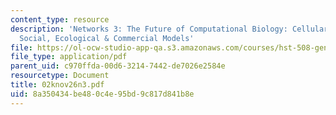 ```yaml
---
content_type: resource
description: 'Networks 3: The Future of Computational Biology: Cellular, Developmental,
  Social, Ecological & Commercial Models'
file: https://ol-ocw-studio-app-qa.s3.amazonaws.com/courses/hst-508-genomics-and-computational-biology-fall-2002/8a350434be480c4e95bd9c817d841b8e_02knov26n3.pdf
file_type: application/pdf
parent_uid: c970ffda-00d6-3214-7442-de7026e2584e
resourcetype: Document
title: 02knov26n3.pdf
uid: 8a350434-be48-0c4e-95bd-9c817d841b8e
---
```

